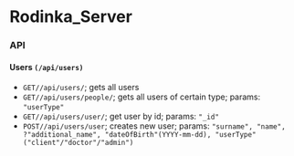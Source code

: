 # Rodinka_Server

### API
#### Users `(/api/users)`
- `GET//api/users/`;  gets all users
- `GET//api/users/people/`; gets all users of certain type; 
    params: `"userType"`
- `GET//api/users/user/`; get user by id; 
    params: `"_id"`
- `POST//api/users/user`; creates new user; 
    params: `"surname", "name", ?"additional_name", "dateOfBirth"(YYYY-mm-dd), "userType" ("client"/"doctor"/"admin")`
